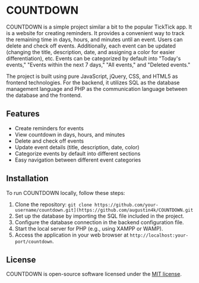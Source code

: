 # COUNTDOWN

COUNTDOWN is a simple project similar a bit to the popular TickTick app. It is a website for creating reminders. It provides a convenient way to track the remaining time in days, hours, and minutes until an event. Users can delete and check off events. Additionally, each event can be updated (changing the title, description, date, and assigning a color for easier differentiation), etc. Events can be categorized by default into "Today's events," "Events within the next 7 days," "All events," and "Deleted events."

The project is built using pure JavaScript, jQuery, CSS, and HTML5 as frontend technologies. For the backend, it utilizes SQL as the database management language and PHP as the communication language between the database and the frontend.

## Features

- Create reminders for events
- View countdown in days, hours, and minutes
- Delete and check off events
- Update event details (title, description, date, color)
- Categorize events by default into different sections
- Easy navigation between different event categories

## Installation

To run COUNTDOWN locally, follow these steps:

1. Clone the repository: `git clone https://github.com/your-username/countdown.git](https://github.com/augustin4k/COUNTDOWN.git`
2. Set up the database by importing the SQL file included in the project.
3. Configure the database connection in the backend configuration file.
4. Start the local server for PHP (e.g., using XAMPP or WAMP).
5. Access the application in your web browser at `http://localhost:your-port/countdown`.

## License

COUNTDOWN is open-source software licensed under the [MIT license](LICENSE).
